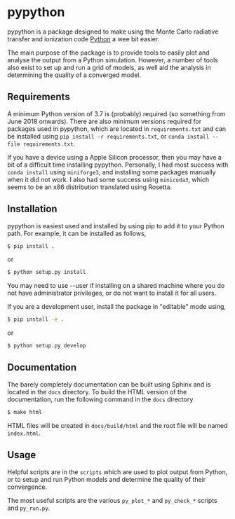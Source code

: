 # pypython

pypython is a package designed to make using the Monte Carlo radiative
transfer and ionization code [Python](https://github.com/agnwinds/python) a wee
bit easier.

The main purpose of the package is to provide tools to easily plot and analyse
the output from a Python simulation. However, a number of tools also exist to
set up and run a grid of models, as well aid the analysis in determining the
quality of a converged model.

## Requirements

A minimum Python version of 3.7 is (probably) required (so something from June
2018 onwards). There are also minimum versions required for packages used in
pypython, which are located in `requirements.txt` and can be installed using
`pip install -r requirements.txt`, or `conda install --file requirements.txt`.

If you have a device using a Apple Silicon processor, then you may have a bit of
a difficult time installing pypython. Personally, I had most success with
`conda install` using `miniforge3`, and installing some packages manually when
it did not work. I also had some success using `minicoda3`,
which seems to be an x86 distribution translated using Rosetta.

## Installation

pypython is easiest used and installed by using pip to add it to your Python path.
For example, it can be installed as follows,

```bash
$ pip install .
```

or
```bash
$ python setup.py install
```

You may need to use --user if installing on a shared machine where you do not
have administrator privileges, or do not want to install it for all users.

If you are a development user, install the package in "editable" mode using,

```bash
$ pip install -e .
```

or

```bash
$ python setup.py develop
```

## Documentation

The barely completely documentation can be built using Sphinx and is located
in the `docs` directory. To build the HTML version of the documentation,
run the following command in the `docs` directory

```bash
$ make html
```

HTML files will be created in `docs/build/html` and the root
file will be named `index.html`.

## Usage

Helpful scripts are in the `scripts` which are used to plot output from Python,
or to setup and run Python models and determine the quality of their convergence.

The most useful scripts are the various `py_plot_*` and `py_check_*` scripts
and `py_run.py`.
